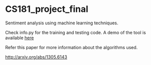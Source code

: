 
# CS181_project_final

Sentiment analysis using machine learning techniques.

Check info.py for the training and testing code. A demo of the
tool is available [here](http://sentiment.vivekn.com)

Refer this paper for more information about the algorithms used.

http://arxiv.org/abs/1305.6143

